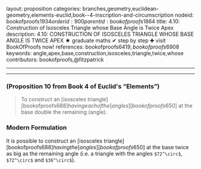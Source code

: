 layout: proposition
categories: branches,geometry,euclidean-geometry,elements-euclid,book--4-inscription-and-circumscription
nodeid: bookofproofs$1934
orderid: 900
parentid: bookofproofs$1864
title: 4.10: Construction of Isosceles Triangle whose Base Angle is Twice Apex
description: 4.10: CONSTRUCTION OF ISOSCELES TRIANGLE WHOSE BASE ANGLE IS TWICE APEX &#9733; graduate maths &#10004; step by step &#10010; visit BookOfProofs now!
references: bookofproofs$6419,bookofproofs$6908
keywords: angle,apex,base,construction,isosceles,triangle,twice,whose
contributors: bookofproofs,@fitzpatrick

---


---

### (Proposition 10 from Book 4 of Euclid's “Elements”)

> To construct an [isosceles triangle][bookofproofs$688] having each of the [angles][bookofproofs$650] at the base double the remaining (angle).

### Modern Formulation

It is possible to construct an [isosceles triangle][bookofproofs$688] having the [angles][bookofproofs$650] at the base twice as big as the remaining angle (i.e. a triangle with the angles `$72^\circ$`, `$72^\circ$` and `$36^\circ$`).
